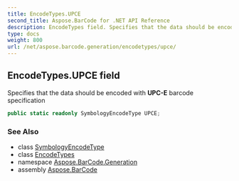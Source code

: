 ```yaml
---
title: EncodeTypes.UPCE
second_title: Aspose.BarCode for .NET API Reference
description: EncodeTypes field. Specifies that the data should be encoded with UPCE barcode specification
type: docs
weight: 800
url: /net/aspose.barcode.generation/encodetypes/upce/
---
```

## EncodeTypes.UPCE field

Specifies that the data should be encoded with **UPC-E** barcode specification

```csharp
public static readonly SymbologyEncodeType UPCE;
```

### See Also

* class [SymbologyEncodeType](../../symbologyencodetype/)
* class [EncodeTypes](../)
* namespace [Aspose.BarCode.Generation](../../encodetypes/)
* assembly [Aspose.BarCode](../../../)


